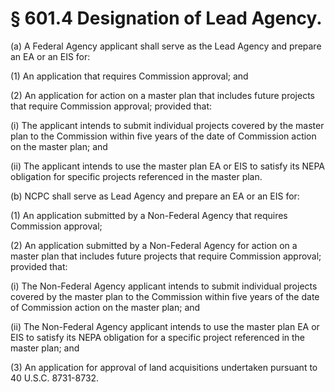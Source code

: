 # § 601.4   Designation of Lead Agency.

(a) A Federal Agency applicant shall serve as the Lead Agency and prepare an EA or an EIS for:


(1) An application that requires Commission approval; and


(2) An application for action on a master plan that includes future projects that require Commission approval; provided that:


(i) The applicant intends to submit individual projects covered by the master plan to the Commission within five years of the date of Commission action on the master plan; and


(ii) The applicant intends to use the master plan EA or EIS to satisfy its NEPA obligation for specific projects referenced in the master plan.


(b) NCPC shall serve as Lead Agency and prepare an EA or an EIS for:


(1) An application submitted by a Non-Federal Agency that requires Commission approval;


(2) An application submitted by a Non-Federal Agency for action on a master plan that includes future projects that require Commission approval; provided that:


(i) The Non-Federal Agency applicant intends to submit individual projects covered by the master plan to the Commission within five years of the date of Commission action on the master plan; and


(ii) The Non-Federal Agency applicant intends to use the master plan EA or EIS to satisfy its NEPA obligation for a specific project referenced in the master plan; and


(3) An application for approval of land acquisitions undertaken pursuant to 40 U.S.C. 8731-8732.




